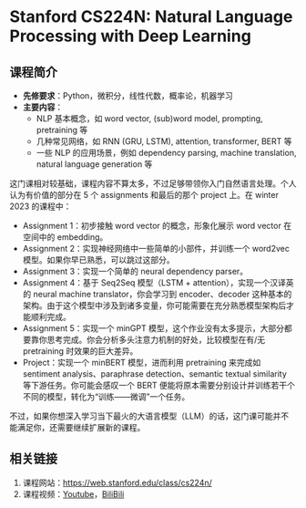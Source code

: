# Stanford CS224N: Natural Language Processing with Deep Learning

## 课程简介

- **先修要求**：Python，微积分，线性代数，概率论，机器学习
- **主要内容**：
    - NLP 基本概念，如 word vector, (sub)word model, prompting, pretraining 等
    - 几种常见网络，如 RNN (GRU, LSTM), attention, transformer, BERT 等
    - 一些 NLP 的应用场景，例如 dependency parsing, machine translation, natural language generation 等

这门课相对较基础，课程内容不算太多，不过足够带领你入门自然语言处理。个人认为有价值的部分在 5 个 assignments 和最后的那个 project 上。在 winter 2023 的课程中：

- Assignment 1：初步接触 word vector 的概念，形象化展示 word vector 在空间中的 embedding。
- Assignment 2：实现神经网络中一些简单的小部件，并训练一个 word2vec 模型。如果你早已熟悉，可以跳过这部分。
- Assignment 3：实现一个简单的 neural dependency parser。
- Assignment 4：基于 Seq2Seq 模型（LSTM + attention），实现一个汉译英的 neural machine translator，你会学习到 encoder、decoder 这种基本的架构。由于这个模型中涉及到诸多变量，你可能需要在充分熟悉模型架构后才能顺利完成。
- Assignment 5：实现一个 minGPT 模型，这个作业没有太多提示，大部分都要靠你思考完成。你会分析多头注意力机制的好处，比较模型在有/无 pretraining 时效果的巨大差异。
- Project：实现一个 minBERT 模型，进而利用 pretraining 来完成如 sentiment analysis、paraphrase detection、semantic textual similarity 等下游任务。你可能会感叹一个 BERT 便能将原本需要分别设计并训练若干个不同的模型，转化为“训练——微调”一个任务。

不过，如果你想深入学习当下最火的大语言模型（LLM）的话，这门课可能并不能满足你，还需要继续扩展新的课程。

## 相关链接

1. 课程网站：<https://web.stanford.edu/class/cs224n/>
2. 课程视频：[Youtube](https://www.youtube.com/watch?v=rmVRLeJRkl4&list=PLoROMvodv4rMFqRtEuo6SGjY4XbRIVRd4)，[BiliBili](https://www.bilibili.com/video/BV18Y411p79k?vd_source=c9e11661823ca4062db1ef99f7e0eee1)
